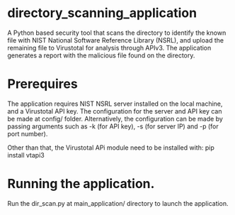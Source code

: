 # directory_scanning_application
A Python based security tool that scans the directory to identify the 
known file with NIST National Software Reference Library (NSRL), and upload 
the remaining file to Virustotal for analysis through APIv3.
The application generates a report with the malicious file found on the 
directory.

# Prerequires
The application requires NIST NSRL server installed on the local machine,
and a Virustotal API key. The configuration for the server and API key can
be made at config/ folder. Alternatively, the configuration can be made by 
passing arguments such as -k (for API key), -s (for server IP) and -p (for
port number).

Other than that, the Virustotal APi module need to be installed with:
pip install vtapi3



# Running the application.
Run the dir_scan.py at main_application/ directory to launch the application.

